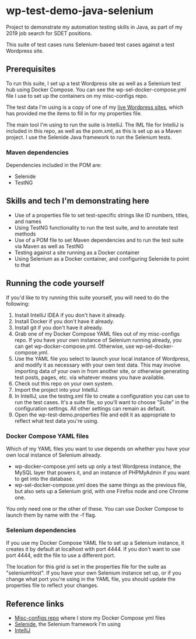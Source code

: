 # wp-test-demo-java-selenium
Project to demonstrate my automation testing skills in Java, as part of my 2019 job search for SDET positions.

This suite of test cases runs Selenium-based test cases against a test Wordpress site.

## Prerequisites
To run this suite, I set up a test Wordpress site as well as a Selenium test hub using Docker Compose. You can see the wp-sel-docker-compose.yml file I use to set up the containers on my misc-configs repo.

The test data I'm using is a copy of one of my [live Wordpress sites](http://angelahighland.wordpress.com), which has provided me the items to fill in for my properties file.

The main tool I'm using to run the suite is IntelliJ. The IML file for IntelliJ is included in this repo, as well as the pom.xml, as this is set up as a Maven project. I use the Selenide Java framework to run the Selenium tests.

### Maven dependencies

Dependencies included in the POM are:

* Selenide
* TestNG

## Skills and tech I'm demonstrating here
* Use of a properties file to set test-specific strings like ID numbers, titles, and names
* Using TestNG functionality to run the test suite, and to annotate test methods
* Use of a POM file to set Maven dependencies and to run the test suite via Maven as well as TestNG
* Testing against a site running as a Docker container
* Using Selenium as a Docker container, and configuring Selenide to point to that

## Running the code yourself
If you'd like to try running this suite yourself, you will need to do the following:

1. Install IntelliJ IDEA if you don't have it already.
2. Install Docker if you don't have it already.
3. Install git if you don't have it already.
4. Grab one of my Docker Compose YAML files out of my misc-configs repo. If you have your own instance of Selenium running already, you can get wp-docker-compose.yml. Otherwise, use wp-sel-docker-compose.yml.
5. Use the YAML file you select to launch your local instance of Wordpress, and modify it as necessary with your own test data. This may involve importing data of your own in from another site, or otherwise generating test posts, pages, etc. via whatever means you have available.
6. Check out this repo on your own system.
7. Import the project into your IntelliJ.
8. In IntelliJ, use the testng.xml file to create a configuration you can use to run the test cases. It's a suite file, so you'll want to choose "Suite" in the configuration settings. All other settings can remain as default.
9. Open the wp-test-demo.properties file and edit it as appropriate to reflect what test data you're using.

### Docker Compose YAML files
Which of my YAML files you want to use depends on whether you have your own local instance of Selenium already.

* wp-docker-compose.yml sets up only a test Wordpress instance, the MySQL layer that powers it, and an instance of PHPMyAdmin if you want to get into the database.
* wp-sel-docker-compose.yml does the same things as the previous file, but also sets up a Selenium grid, with one Firefox node and one Chrome one.

You only need one or the other of these. You can use Docker Compose to launch them by name with the -f flag.

### Selenium dependencies
If you use my Docker Compose YAML file to set up a Selenium instance, it creates it by default at localhost with port 4444. If you don't want to use port 4444, edit the file to use a different port.

The location for this grid is set in the properties file for the suite as "seleniumHost". If you have your own Selenium instance set up, or if you change what port you're using in the YAML file, you should update the properties file to reflect your changes.

## Reference links
* [Misc-configs repo](https://github.com/annathepiper/misc-configs) where I store my Docker Compose yml files
* [Selenide](https://selenide.org/), the Selenium framework I'm using
* [IntelliJ](https://www.jetbrains.com/idea/)
